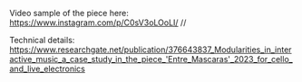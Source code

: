 Video sample of the piece here: https://www.instagram.com/p/C0sV3oLOoLI/
//

Technical details: https://www.researchgate.net/publication/376643837_Modularities_in_interactive_music_a_case_study_in_the_piece_'Entre_Mascaras'_2023_for_cello_and_live_electronics
